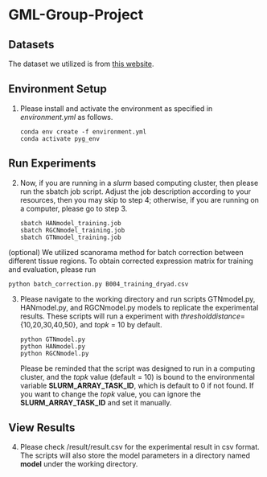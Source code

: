 # GML-Group-Project

## Datasets

The dataset we utilized is from [this website](https://datadryad.org/stash/landing/show?id=doi%3A10.5061%2Fdryad.g4f4qrfrc).

## Environment Setup
1. Please install and activate the environment as specified in _environment.yml_ as follows.
   ```
   conda env create -f environment.yml
   conda activate pyg_env
   ```
## Run Experiments
2. Now, if you are running in a _slurm_ based computing cluster, then please run the sbatch job script. Adjust the job description according to your resources, then you may skip to step 4; otherwise, if you are running on a computer, please go to step 3.
   ```
   sbatch HANmodel_training.job
   sbatch RGCNmodel_training.job
   sbatch GTNmodel_training.job
   ```
(optional) We utilized scanorama method for batch correction between different tissue regions. To obtain corrected expression matrix for training and evaluation, please run  
   ```
   python batch_correction.py B004_training_dryad.csv
   ```
3. Please navigate to the working directory and run scripts GTNmodel.py, HANmodel.py, and RGCNmodel.py models to replicate the experimental results. These scripts will run a experiment with $threshold distance =$ {10,20,30,40,50}, and $topk$ = 10 by default. 
   ```
   python GTNmodel.py
   python HANmodel.py
   python RGCNmodel.py
   ```
   Please be reminded that the script was designed to run in a computing cluster, and the $topk$ value (default = 10) is bound to the environmental variable **SLURM_ARRAY_TASK_ID**, which is default to 0 if not found. If you want to change the $topk$ value, you can ignore the **SLURM_ARRAY_TASK_ID** and set it manually.

## View Results
4. Please check /result/result.csv for the experimental result in csv format. The scripts will also store the model parameters in a directory named **model** under the working directory.

